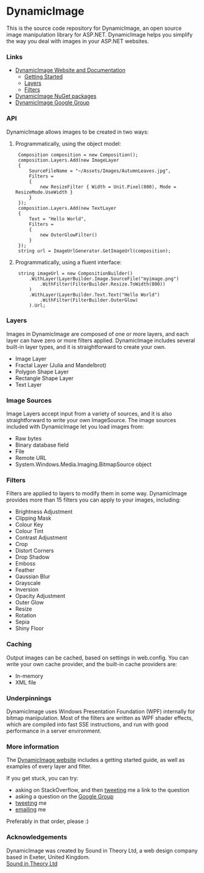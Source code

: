 # DynamicImage

This is the source code repository for DynamicImage, an open source image manipulation library for ASP.NET.
DynamicImage helps you simplify the way you deal with images in your ASP.NET websites.

### Links

* [DynamicImage Website and Documentation](http://dynamicimage.apphb.com)
  * [Getting Started](http://dynamicimage.apphb.com/gettingstarted/installation)
  * [Layers](http://dynamicimage.apphb.com/layers)
  * [Filters](http://dynamicimage.apphb.com/filters)
* [DynamicImage NuGet packages](http://nuget.org/packages?q=DynamicImage)
* [DynamicImage Google Group](https://groups.google.com/forum/#!forum/dynamicimage-net)

### API

DynamicImage allows images to be created in two ways:

1. Programmatically, using the object model:

		Composition composition = new Composition();
		composition.Layers.Add(new ImageLayer
		{
			SourceFileName = "~/Assets/Images/AutumnLeaves.jpg",
			Filters =
			{
				new ResizeFilter { Width = Unit.Pixel(800), Mode = ResizeMode.UseWidth }
			}
		});
		composition.Layers.Add(new TextLayer
		{
			Text = "Hello World",
			Filters =
			{
				new OuterGlowFilter()
			}
		});
		string url = ImageUrlGenerator.GetImageUrl(composition);

2. Programmatically, using a fluent interface:

		string imageUrl = new CompositionBuilder()
			.WithLayer(LayerBuilder.Image.SourceFile("myimage.png")
				.WithFilter(FilterBuilder.Resize.ToWidth(800))
			)
			.WithLayer(LayerBuilder.Text.Text("Hello World")
				.WithFilter(FilterBuilder.OuterGlow)
			).Url;


### Layers

Images in DynamicImage are composed of one or more layers, and each layer can have zero or more filters applied.
DynamicImage includes several built-in layer types, and it is straightforward to create your own.

* Image Layer
* Fractal Layer (Julia and Mandelbrot)
* Polygon Shape Layer
* Rectangle Shape Layer
* Text Layer


### Image Sources

Image Layers accept input from a variety of sources, and it is also straightforward to write your own ImageSource.
The image sources included with DynamicImage let you load images from:

* Raw bytes
* Binary database field
* File
* Remote URL
* System.Windows.Media.Imaging.BitmapSource object


### Filters

Filters are applied to layers to modify them in some way. DynamicImage provides more than 15 filters you can apply to your images, including:

* Brightness Adjustment
* Clipping Mask
* Colour Key
* Colour Tint
* Contrast Adjustment
* Crop
* Distort Corners
* Drop Shadow
* Emboss
* Feather
* Gaussian Blur
* Grayscale
* Inversion
* Opacity Adjustment
* Outer Glow
* Resize
* Rotation
* Sepia
* Shiny Floor


### Caching

Output images can be cached, based on settings in web.config. You can write your own cache provider,
and the built-in cache providers are:

* In-memory
* XML file


### Underpinnings

DynamicImage uses Windows Presentation Foundation (WPF) internally for bitmap manipulation.
Most of the filters are written as WPF shader effects, which are compiled into fast SSE instructions,
and run with good performance in a server environment.


### More information

The [DynamicImage website](http://dynamicimage.apphb.com) includes a getting started guide, as well as
examples of every layer and filter.

If you get stuck, you can try:

* asking on StackOverflow, and then [tweeting](http://twitter.com/roastedamoeba) me a link to the question
* asking a question on the [Google Group](https://groups.google.com/forum/#!forum/dynamicimage-net)
* [tweeting](http://twitter.com/roastedamoeba) me
* [emailing](mailto:tim@timjones.tw) me

Preferably in that order, please :)


### Acknowledgements

DynamicImage was created by Sound in Theory Ltd, a web design company based in Exeter, United Kingdom.  
[Sound in Theory Ltd](http://www.soundintheory.co.uk)